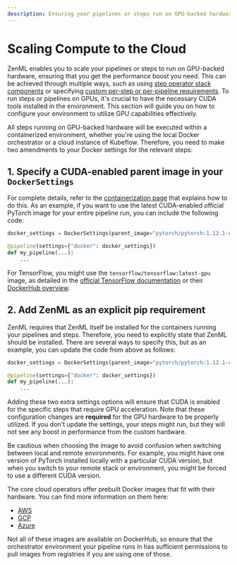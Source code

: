 ```yaml
---
description: Ensuring your pipelines or steps run on GPU-backed hardware.
---
```


# Scaling Compute to the Cloud

ZenML enables you to scale your pipelines or steps to run on GPU-backed hardware, ensuring that you get the performance boost you need. This can be achieved through multiple ways, such as using [step operator stack components](broken-reference/) or specifying [custom per-step or per-pipeline requirements](broken-reference/). To run steps or pipelines on GPUs, it's crucial to have the necessary CUDA tools installed in the environment. This section will guide you on how to configure your environment to utilize GPU capabilities effectively.

All steps running on GPU-backed hardware will be executed within a containerized environment, whether you're using the local Docker orchestrator or a cloud instance of Kubeflow. Therefore, you need to make two amendments to your Docker settings for the relevant steps:

## 1. **Specify a CUDA-enabled parent image in your `DockerSettings`**

For complete details, refer to the [containerization page](broken-reference/) that explains how to do this. As an example, if you want to use the latest CUDA-enabled official PyTorch image for your entire pipeline run, you can include the following code:

```python
docker_settings = DockerSettings(parent_image="pytorch/pytorch:1.12.1-cuda11.3-cudnn8-runtime")

@pipeline(settings={"docker": docker_settings})
def my_pipeline(...):
    ...
```

For TensorFlow, you might use the `tensorflow/tensorflow:latest-gpu` image, as detailed in the [official TensorFlow documentation](https://www.tensorflow.org/install/docker#gpu_support) or their [DockerHub overview](https://hub.docker.com/r/tensorflow/tensorflow).

## 2. **Add ZenML as an explicit pip requirement**

ZenML requires that ZenML itself be installed for the containers running your pipelines and steps. Therefore, you need to explicitly state that ZenML should be installed. There are several ways to specify this, but as an example, you can update the code from above as follows:

```python
docker_settings = DockerSettings(parent_image="pytorch/pytorch:1.12.1-cuda11.3-cudnn8-runtime", requirements=["zenml==0.20.5", "torchvision"])

@pipeline(settings={"docker": docker_settings})
def my_pipeline(...):
    ...
```

Adding these two extra settings options will ensure that CUDA is enabled for the specific steps that require GPU acceleration. Note that these configuration changes are **required** for the GPU hardware to be properly utilized. If you don't update the settings, your steps might run, but they will not see any boost in performance from the custom hardware.

Be cautious when choosing the image to avoid confusion when switching between local and remote environments. For example, you might have one version of PyTorch installed locally with a particular CUDA version, but when you switch to your remote stack or environment, you might be forced to use a different CUDA version.

The core cloud operators offer prebuilt Docker images that fit with their hardware. You can find more information on them here:

* [AWS](https://github.com/aws/deep-learning-containers/blob/master/available_images.md)
* [GCP](https://cloud.google.com/deep-learning-vm/docs/images)
* [Azure](https://learn.microsoft.com/en-us/azure/machine-learning/concept-prebuilt-docker-images-inference)

Not all of these images are available on DockerHub, so ensure that the orchestrator environment your pipeline runs in has sufficient permissions to pull images from registries if you are using one of those.